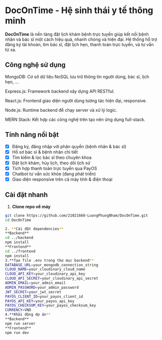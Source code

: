 # DocOnTime - Hệ sinh thái y tế thông minh

**DocOnTime** là nền tảng đặt lịch khám bệnh trực tuyến giúp kết nối bệnh nhân và bác sĩ một cách hiệu quả, nhanh chóng và hiện đại. Hệ thống hỗ trợ đăng ký tài khoản, tìm bác sĩ, đặt lịch hẹn, thanh toán trực tuyến, và tư vấn từ xa.

## Công nghệ sử dụng
MongoDB: Cơ sở dữ liệu NoSQL lưu trữ thông tin người dùng, bác sĩ, lịch hẹn, ...

Express.js: Framework backend xây dựng API RESTful.

React.js: Frontend giao diện người dùng tương tác hiện đại, responsive.

Node.js: Runtime backend để chạy server và xử lý logic.

MERN Stack: Kết hợp các công nghệ trên tạo nên ứng dụng full-stack.

## Tính năng nổi bật
- [x] Đăng ký, đăng nhập với phân quyền (bệnh nhân & bác sĩ)
- [x] Hồ sơ bác sĩ & bệnh nhân chi tiết
- [x] Tìm kiếm & lọc bác sĩ theo chuyên khoa
- [x] Đặt lịch khám, hủy lịch, theo dõi lịch sử
- [x] Tích hợp thanh toán trực tuyến qua PayOS
- [x] Chatbot tư vấn sức khỏe (đang phát triển)
- [x] Giao diện responsive trên cả máy tính & điện thoại

## Cài đặt nhanh
1. **Clone repo về máy**

```bash
git clone https://github.com/21021660-LuongPhungNham/DocOnTime.git
cd DocOnTime

2. **Cài đặt dependencies**
**Backend**
cd ../backend
npm install
**Frontend**
cd ../frontend
npm install
3.**Tạo file .env trong thư mục backend**
DATABASE_URL=your_mongodb_connection_string
CLOUD_NAME=your_cloudinary_cloud_name
CLOUD_API_KEY=your_cloudinary_api_key
CLOUD_API_SECRET=your_cloudinary_api_secret
ADMIN_EMAIL=your_admin_email
ADMIN_PASSWORD=your_admin_password
JWT_SECRET=your_jwt_secret
PAYOS_CLIENT_ID=your_payos_client_id
PAYOS_API_KEY=your_payos_api_key
PAYOS_CHECKSUM_KEY=your_payos_checksum_key
CURRENCY=VND
4.**Khởi động dự án**
**Backend**
npm run server
**Frontend**
npm run dev




